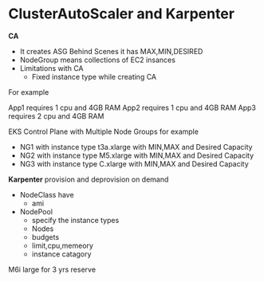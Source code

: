 # ClusterAutoScaler and Karpenter
**CA**
- It creates ASG Behind Scenes it has MAX,MIN,DESIRED
- NodeGroup means collections of EC2 insances
- Limitations with CA
  - Fixed instance type while creating CA

For example

App1 requires 1 cpu and 4GB RAM
App2 requires 1 cpu and 4GB RAM
App3 requires 2 cpu and 4GB RAM


EKS Control Plane with Multiple Node Groups for example
 - NG1 with instance type t3a.xlarge with MIN,MAX and Desired Capacity
 - NG2 with instance type M5.xlarge with MIN,MAX and Desired Capacity
 - NG3 with instance type C.xlarge with MIN,MAX and Desired Capacity

**Karpenter**
provision and deprovision on demand

- NodeClass have
  - ami
- NodePool
  - specify the instance types
  - Nodes
  - budgets
  - limit,cpu,memeory
  - instance catagory


M6i large for 3 yrs reserve